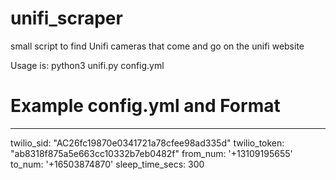 # unifi_scraper
small script to find Unifi cameras that come and go on the unifi website

Usage is:
python3 unifi.py config.yml

# Example config.yml and Format
---
 twilio_sid: "AC26fc19870e0341721a78cfee98ad335d"
 twilio_token: "ab8318f875a5e663cc10332b7eb0482f"
 from_num: '+13109195655'
 to_num: '+16503874870'
 sleep_time_secs: 300
